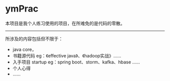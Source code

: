 # ymPrac
本项目是我个人练习使用的项目，在所难免的是代码的零散。
***

所涉及的内容包括但不限于：
* java core，
* 书籍源代码 eg：《effective java》、《hadoop实战》……
* 入手项目 startup eg：spring boot、storm、kafka、hbase ……
* 个人心得
* ……
